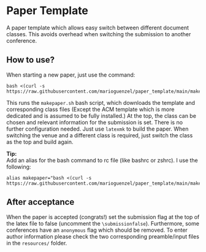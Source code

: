 # Paper Template

A paper template which allows easy switch between different document classes.
This avoids overhead when switching the submission to another conference.


## How to use?

When starting a new paper, just use the command:
```
bash <(curl -s https://raw.githubusercontent.com/marioguenzel/paper_template/main/makepaper.sh)
```
This runs the ```makepaper.sh``` bash script, which downloads the template and corresponding class files (Except the ACM template which is more dedicated and is assumed to be fully installed.)
At the top, the class can be chosen and relevant information for the submission is set. 
There is no further configuration needed. 
Just use ```latexmk``` to build the paper. 
When switching the venue and a different class is required, just switch the class as the top and build again. 

**Tip:**<br>
Add an alias for the bash command to rc file (like bashrc or zshrc). I use the following:
```
alias makepaper="bash <(curl -s https://raw.githubusercontent.com/marioguenzel/paper_template/main/makepaper.sh)"
```

## After acceptance

When the paper is accepted (congrats!) set the submission flag at the top of the latex file to false (uncomment the ```\submissionfalse```). 
Furthermore, some conferences have an ```anonymous``` flag which should be removed. 
To enter author information please check the two corresponding preamble/input files in the ```resources/``` folder. 
